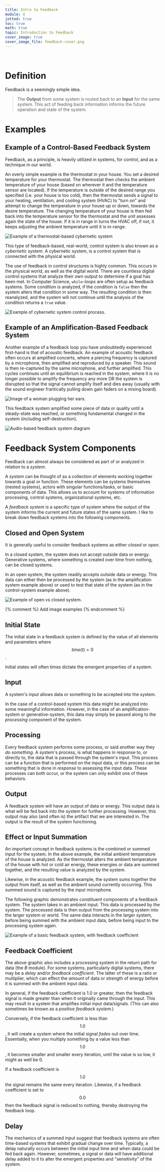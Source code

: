 ```yaml
---
title: Intro to Feedback
module: 4
jotted: true
toc: true
math: true
topic: Introduction to Feedback
cover_image: true
cover_image_file: feedback-cover.png
---
```



<br />

# Definition

Feedback is a seemingly simple idea.

> The **Output** from some system is routed back to an **Input** for the same system. This act of feeding back information informs the future operation and state of the system.

# Examples

## Example of a Control-Based Feedback System

Feedback, as a principle, is heavily utilized in systems, for control, and as a technique in our world.

An overly simple example is the thermostat in your house. You set a desired temperature for your thermostat. The thermostat then checks the ambient temperature of your house (based on wherever it and the temperature sensor are located). If the temperature is outside of the desired range you specified (i.e. your house is too cold), then the thermostat sends a signal to your heating, ventilation, and cooling system (HVAC) to "turn on" and attempt to change the temperature in your house up or down, towards the desire temperature. The changing temperature of your house is then fed back into the temperature sensor for the thermostat and the unit assesses again the state of the house. If it is in range in turns the HVAC off, if not, it keeps adjusting the ambient temperature until it is in-range.

![Example of a thermostat-based cybernetic system](../imgs/thermostat-system.png "Example of a thermostat-based cybernetic system")

This type of feedback-based, real-world, control system is also known as a _cybernetic system_. A cybernetic system, is a control system that is connected with the physical world.

The use of feedback in control structures is highly common. This occurs in the physical world, as well as the digital world. There are countless digital control systems that analyze their own output to determine if a goal has been met. In Computer Science, `while`-_loops_ are often setup as feedback systems. Some condition is analyzed, if the condition is `false` then the system alters that condition in some way. The resulting condition is then reanalyzed, and the system will not continue until the analysis of the condition returns a `true` value.

![Example of cybernetic system control process.](../imgs/cybernetic-system.png "Example of cybernetic system control process.")

## Example of an Amplification-Based Feedback System

Another example of a feedback loop you have undoubtedly experienced first-hand is that of acoustic feedback. An example of acoustic feedback often occurs at amplified concerts, where a piercing frequency is captured by a microphone, then amplified and reproduced by a speaker. This sound is then re-captured by the same microphone, and further amplified. This cycles continues until an equilibrium is reached in the system, where it is no longer possible to amplify the frequency any more OR the system is disrupted so that the signal cannot amplify itself and dies away (usually with the sound engineer frantically pulling down gain faders on a mixing board).

![Image of a woman plugging her ears.](../imgs/pluged-ears.jpg "Image of a woman plugging her ears.")

This feedback system amplified some piece of data or quality until a steady-state was reached, or something fundamental changed in the system (including self-destruction).

![Audio-based feedback system diagram](../imgs/audio-fb-diagram.png "Audio-based feedback system diagram")

<!-- add example image -->

# Feedback System Components

Feedback can almost always be considered as part of or analyzed in relation to a _system_.

A _system_ can be thought of as a collection of elements working together towards a goal or function. These elements can be systems themselves (nested systems), actors with singular functions/tasks, or basic components of data. This allows us to account for systems of information processing, control systems, organizational systems, etc.

A _feedback system_ is a specific type of system where the output of the system informs the current and future states of the same system. I like to break down feedback systems into the following components.

## Closed and Open System

It is generally useful to consider feedback systems as either _closed_ or _open_.

In a closed system, the system does not accept outside data or energy. Generative systems, where something is created over time from nothing, can be closed systems.

In an open system, the system readily accepts outside data or energy. This data can either then be processed by the system (as in the amplification system example above) or used to test that state of the system (as in the control-system example above).

![Example of open vs closed system.](../imgs/open-closed-systems.png "Example of open vs closed system.")

{% comment %}
Add image examples
{% endcomment %}


## Initial State

The initial state in a feedback system is defined by the value of all elements and parameters where $$time (t) = 0$$.

Initial states will often times dictate the emergent properties of a system.

## Input

A system's input allows data or something to be accepted into the system.

In the case of a control-based system this data might be analyzed into some meaningful information. However, in the case of an amplification-system or generative-system, this data may simply be passed along to the _processing_ component of the system.


## Processing

Every feedback system performs some process, or said another way they _do something_. A system's process, is what happens in response to, or directly to, the data that is passed through the system's input. This process can be a function that is performed _on_ the input data, or this process can be something that is done in _response_ to assessing the input data. These processes can both occur, or the system can only exhibit one of these behaviors.

## Output

A feedback system will have an output of data or energy. This output data is what will be fed back into the system for further processing. However, this output may also (and often is) the artifact that we are interested in. The output is the result of the system functioning.

## Effect or Input Summation

An important concept in feedback systems is the combined or summed input for the system. In the above example, the initial ambient temperature of the house is analyzed. As the thermostat alters the ambient temperature of the house with hot or cold air energy, these energies or data are summed together, and the resulting value is analyzed by the system.

Likewise, in the acoustic feedback example, the system sums together the output from itself, as well as the ambient sound currently occurring. This summed sound is captured by the input microphone.

The following graphic demonstrates constituent components of a feedback system. The system takes in an ambient input. This data is processed by the system. The processed data is then output from the processing system into the larger system or world. The same data interacts in the larger system, before being summed with the ambient input data, before being input to the processing system again.

![Example of a basic feedback system, with feedback coefficient](../imgs/Ideal_feedback_model.svg "Example of a basic feedback system, with feedback coefficient")

## Feedback Coefficient

The above graphic also includes a processing system in the return path for data (the _B_ module). For some systems, particularly digital systems, there may be a _delay_ and/or _feedback coefficient_. The latter of these is a ratio or multiplier, which can effect the _amount_ of data or strength of energy before it is summed with the ambient input data.

In general, if the feedback coefficient is $1.0$ or greater, then the feedback signal is made greater than when it originally came through the input. This may result in a system that amplifies initial input data/signals. (This can also sometimes be known as a _positive feedback system_.)

Conversely, if the feedback coefficient is less than $$1.0$$, it will create a system where the initial signal _fades_ out over time. Essentially, when you multiply something by a value less than $$1.0$$, it becomes smaller and smaller every iteration, until the value is so low, it might as well be 0.

If a feedback coefficient is $$1.0$$ the signal remains the same every iteration. Likewise, if a feedback coefficient is set to $$0.0$$ then the feedback signal is reduced to nothing, thereby destroying the feedback loop.

## Delay

The mechanics of a summed input suggest that feedback systems are often time-based systems that exhibit gradual change over time. Typically, a delay naturally occurs between the initial input time and when data could be fed back again. However, sometimes, a signal or data will have additional delay added to it to alter the emergent properties and "sensitivity" of the system.
